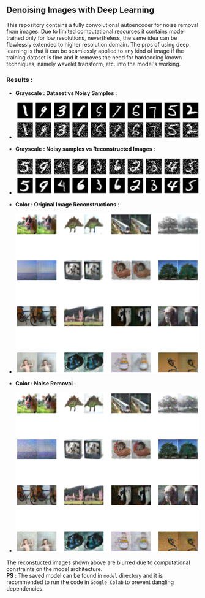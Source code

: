## Denoising Images with Deep Learning  
This repository contains a fully convolutional autoencoder for noise removal from images. Due to limited computational resources it contains model trained only for low resolutions, nevertheless, the same idea can be flawlessly extended to higher resolution domain. The pros of using deep learning is that it can be seamlessly applied to any kind of image if the training dataset is fine and it removes the need for hardcoding known techniques, namely wavelet transform, etc. into the model's working.  

### Results :  
 * **Grayscale : Dataset vs Noisy Samples** :  
  - ![Pure vs Noisy](assets/img_comparison.png "Pure vs Noisy")  


 * **Grayscale : Noisy samples vs Reconstructed Images** :  
  - ![Noisy vs Recon](assets/denoised_images.png "Noisy vs Reconstructed")


 * **Color : Original Image Reconstructions** :
  - ![Reconstructions](assets/original.png "Reconstructions")  


 * **Color : Noise Removal** :
  - ![Noise removed](assets/fine_tuned.png "Noise removed")

The reconstucted images shown above are blurred due to computational constraints on the model architecture.  
**PS** : The saved model can be found in ```model``` directory and it is recommended to run the code in ```Google Colab``` to prevent dangling dependencies.

